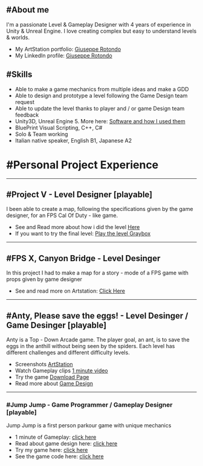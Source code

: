## #About me

I'm a passionate Level & Gameplay Designer with 4 years of experience in Unity & Unreal Engine. I love creating complex but easy to understand levels & worlds.
- My ArtStation portfolio: [Giuseppe Rotondo](https://www.artstation.com/giusepperotondo)
- My LinkedIn profile: [Giuseppe Rotondo](https://www.linkedin.com/in/giuseppe-rotondo-6b222a1b1/)

## #Skills
- Able to make a game mechanics from multiple ideas and make a GDD
- Able to design and prototype a level following the Game Design team request
- Able to update the level thanks to player and / or game Design team feedback
- Unity3D, Unreal Engine 5. More here: [Software and how I used them](https://github.com/GiuseppeRotondo03/GiuseppeRotondo03.github.io/blob/main/List%20of%20Programs%20that%20i%20know.pdf)
- BluePrint Visual Scripting, C++, C#
- Solo & Team working
- Italian native speaker, English B1, Japanese A2

# #Personal Project Experience

<hr>

## #Project V - Level Designer [playable]
I been able  to create a map, following the specifications given by the game designer, for an FPS Cal Of Duty - like game.
- See and Read more about how i did the level [Here](https://giusepperotondo03.github.io/project_V/)
- If you want to try the final level: [Play the level Graybox](https://giusepperotondo.itch.io/project-v)

<hr>

## #FPS X, Canyon Bridge - Level Desinger
In this project I had to make a map for a story - mode of a FPS game with props given by game designer
- See and read more on Artstation: [Click Here](https://www.artstation.com/artwork/6NzvN5)

<hr>

## #Anty, Please save the eggs! - Level Desinger / Game Desinger [playable]
Anty is a Top - Down Arcade game. The player goal, an ant, is to save the eggs in the anthill without being seen by the spiders. Each level has different challenges and different difficulty levels.
- Screenshots [ArtStation](https://www.artstation.com/artwork/Xgxy4n)
- Watch Gameplay clips [1 minute video](https://youtu.be/yeR7v-2roT4)
- Try the game [Download Page](https://giusepperotondo.itch.io/anty-please-save-the-eggs)
- Read more about [Game Design](https://giusepperotondo03.github.io/Anty-Design/)

<hr>

### #Jump Jump - Game Programmer / Gameplay Designer [playable]
Jump Jump is a first person parkour game with unique mechanics
- 1 minute of Gameplay: [click here](https://youtu.be/PvDKkf-1XQo)
- Read about game design here: [click here](https://giusepperotondo03.github.io/JumpJump_Project.github.io-/)
- Try my game here: [click here](https://giusepperotondo.itch.io/jump-jump)
- See the game code here: [click here](https://giusepperotondo03.github.io/JumpJumpCode.Github.io/)
